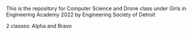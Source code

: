 This is the repository for Computer Science and Drone class under Girls in Engineering Academy 2022 by Engineering Society of Detroit

2 classes: Alpha and Bravo
